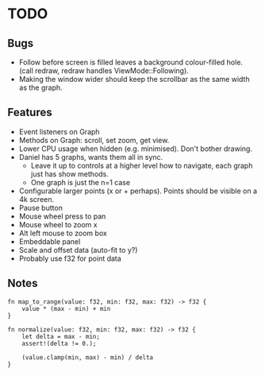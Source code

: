 # TODO

## Bugs
* Follow before screen is filled leaves a background colour-filled
  hole. (call redraw, redraw handles ViewMode::Following).
* Making the window wider should keep the scrollbar as the same width as the graph.

## Features
* Event listeners on Graph
* Methods on Graph: scroll, set zoom, get view.
* Lower CPU usage when hidden (e.g. minimised). Don't bother drawing.
* Daniel has 5 graphs, wants them all in sync.
  * Leave it up to controls at a higher level how to navigate, each graph just has show methods.
  * One graph is just the n=1 case
* Configurable larger points (x or + perhaps). Points should be visible on a 4k screen.
* Pause button
* Mouse wheel press to pan
* Mouse wheel to zoom x
* Alt left mouse to zoom box
* Embeddable panel
* Scale and offset data (auto-fit to y?)
* Probably use f32 for point data

## Notes

```
fn map_to_range(value: f32, min: f32, max: f32) -> f32 {
    value * (max - min) + min
}

fn normalize(value: f32, min: f32, max: f32) -> f32 {
    let delta = max - min;
    assert!(delta != 0.);

    (value.clamp(min, max) - min) / delta
}
```
